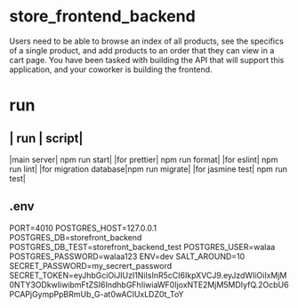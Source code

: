 # store_frontend_backend
 Users need to be able to browse an index of all products, see the specifics of a single product, and add products to an order that they can view in a cart page. You have been tasked with building the API that will support this application, and your coworker is building the frontend.

# run 

 | run | script|
 ---------------
 |main server| npm run start|
 |for prettier| npm run format|
 |for eslint| npm run lint|
 |for migration database|npm run migrate|
 |for jasmine test| npm run test|

## .env

PORT=4010
POSTGRES_HOST=127.0.0.1
POSTGRES_DB=storefront_backend
POSTGRES_DB_TEST=storefront_backend_test
POSTGRES_USER=walaa
POSTGRES_PASSWORD=walaa123
ENV=dev
SALT_AROUND=10
SECRET_PASSWORD=my_secrert_password
SECRET_TOKEN=eyJhbGciOiJIUzI1NiIsInR5cCI6IkpXVCJ9.eyJzdWIiOiIxMjM0NTY3ODkwIiwibmFtZSI6IndhbGFhIiwiaWF0IjoxNTE2MjM5MDIyfQ.2OcbU6PCAPjGympPpBRmUb_G-at0wACIUxLDZ0t_ToY
